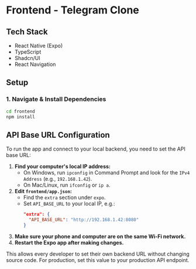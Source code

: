 # Frontend - Telegram Clone

## Tech Stack

- React Native (Expo)
- TypeScript
- Shadcn/UI
- React Navigation

## Setup

### 1. Navigate & Install Dependencies

```bash
cd frontend
npm install

```

## API Base URL Configuration

To run the app and connect to your local backend, you need to set the API base URL:

1. **Find your computer's local IP address:**
   - On Windows, run `ipconfig` in Command Prompt and look for the `IPv4 Address` (e.g., `192.168.1.42`).
   - On Mac/Linux, run `ifconfig` or `ip a`.
2. **Edit `frontend/app.json`:**
   - Find the `extra` section under `expo`.
   - Set `API_BASE_URL` to your local IP, e.g.:
     ```json
     "extra": {
       "API_BASE_URL": "http://192.168.1.42:8080"
     }
     ```
3. **Make sure your phone and computer are on the same Wi-Fi network.**
4. **Restart the Expo app after making changes.**

This allows every developer to set their own backend URL without changing source code. For production, set this value to your production API endpoint.
